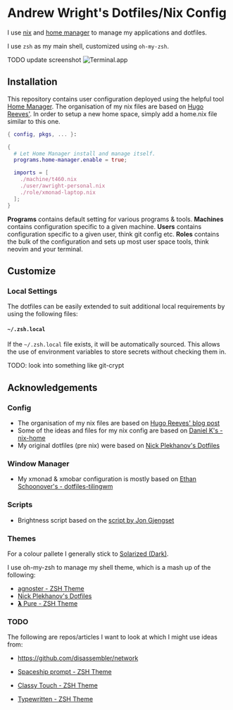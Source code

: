 # Andrew Wright's Dotfiles/Nix Config

I use [nix](https://nixos.org/nix/) and [home manager](https://github.com/rycee/home-manager) to manage my applications and dotfiles.

I use `zsh` as my main shell, customized using `oh-my-zsh`.

TODO update screenshot
![Terminal.app](https://raw.github.com/nicksp/dotfiles/master/iterm/nick-terminal.png)

## Installation

This repository contains user configuration deployed using the helpful tool [Home Manager](https://github.com/rycee/home-manager). The organisation of my nix files are based on [Hugo Reeves'](https://hugoreeves.com/posts/2019/nix-home). In order to setup a new home space, simply add a home.nix file similar to this one.

```nix
{ config, pkgs, ... }:

{
  # Let Home Manager install and manage itself.
  programs.home-manager.enable = true;

  imports = [
    ./machine/t460.nix
    ./user/awright-personal.nix
    ./role/xmonad-laptop.nix
  ];
}
```

**Programs** contains default setting for various programs & tools.
**Machines** contains configuration specific to a given machine.
**Users** contains configuration specific to a given user, think git config etc.
**Roles** contains the bulk of the configuration and sets up most user space tools, think neovim and your terminal.

## Customize

### Local Settings

The dotfiles can be easily extended to suit additional local requirements by using the following files:

#### `~/.zsh.local`

If the `~/.zsh.local` file exists, it will be automatically sourced. This allows the use of environment variables to store secrets without checking them in.

TODO: look into something like git-crypt

## Acknowledgements

### Config
- The organisation of my nix files are based on [Hugo Reeves' blog post](https://hugoreeves.com/posts/2019/nix-home)
- Some of the ideas and files for my nix config are based on [Daniel K's - nix-home](https://github.com/danieldk/nix-home)
- My original dotfiles (pre nix) were based on [Nick Plekhanov's Dotfiles](https://github.com/nicksp/dotfiles)

### Window Manager
- My xmonad & xmobar configuration is mostly based on [Ethan Schoonover's - dotfiles-tilingwm](https://github.com/altercation/dotfiles-tilingwm)

### Scripts
- Brightness script based on the [script by Jon Gjengset](https://github.com/jonhoo/configs/blob/master/bins/bin/adjust-brightness)

### Themes

For a colour pallete I generally stick to [Solarized (Dark)](https://github.com/altercation/solarized).

I use oh-my-zsh to manage my shell theme, which is a mash up of the following:
- [agnoster - ZSH Theme](https://github.com/agnoster/agnoster-zsh-theme)
- [Nick Plekhanov's Dotfiles](https://github.com/nicksp/dotfiles)
- [𝝺 Pure - ZSH Theme](https://github.com/marszall87/lambda-pure)

### TODO
The following are repos/articles I want to look at which I might use ideas from:

- https://github.com/disassembler/network

- [Spaceship prompt - ZSH Theme](https://github.com/denysdovhan/spaceship-prompt)
- [Classy Touch - ZSH Theme](https://github.com/yarisgutierrez/classyTouch_oh-my-zsh)
- [Typewritten - ZSH Theme](https://github.com/reobin/typewritten)

